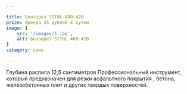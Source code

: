 ```yaml
---

title: Бензорез STIHL 400-420
price: Аренда 35 рублей в сутки
image: {
    src: '/images/1.jpg',
    alt: Бензорез STIHL 400-420
}
category: saws

---
```


Глубина распила 12,5 сантиметров Профессиональный инструмент, который предназначен для резки асфальтного покрытия , бетона, железобетонных плит и других твердых поверхностей.